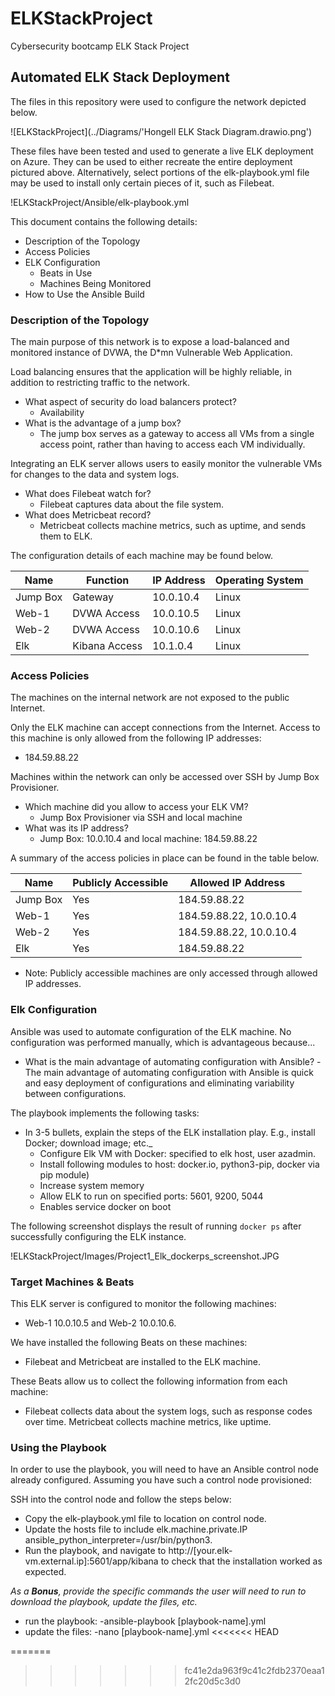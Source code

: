 # ELKStackProject
Cybersecurity bootcamp ELK Stack Project

## Automated ELK Stack Deployment

The files in this repository were used to configure the network depicted below.

![ELKStackProject](../Diagrams/'Hongell ELK Stack Diagram.drawio.png')

These files have been tested and used to generate a live ELK deployment on Azure. They can be used to either recreate the entire deployment pictured above. Alternatively, select portions of the elk-playbook.yml file may be used to install only certain pieces of it, such as Filebeat.

!ELKStackProject/Ansible/elk-playbook.yml

This document contains the following details:
- Description of the Topology
- Access Policies
- ELK Configuration
  - Beats in Use
  - Machines Being Monitored
- How to Use the Ansible Build


### Description of the Topology

The main purpose of this network is to expose a load-balanced and monitored instance of DVWA, the D*mn Vulnerable Web Application.

Load balancing ensures that the application will be highly reliable, in addition to restricting traffic to the network.
- What aspect of security do load balancers protect?
	- Availability
- What is the advantage of a jump box? 
	- The jump box serves as a gateway to access all VMs from a single access point, rather than having to access each VM individually.

Integrating an ELK server allows users to easily monitor the vulnerable VMs for changes to the data and system logs.
- What does Filebeat watch for? 
	- Filebeat captures data about the file system.
- What does Metricbeat record? 
	- Metricbeat collects machine metrics, such as uptime, and sends them to ELK.

The configuration details of each machine may be found below.

| Name     | Function      | IP Address | Operating System |
|----------|---------------|------------|------------------|
| Jump Box | Gateway       | 10.0.10.4  | Linux            |
| Web-1    | DVWA Access   | 10.0.10.5  | Linux            |
| Web-2    | DVWA Access   | 10.0.10.6  | Linux            |
| Elk      | Kibana Access | 10.1.0.4   | Linux            |

### Access Policies

The machines on the internal network are not exposed to the public Internet. 

Only the ELK machine can accept connections from the Internet. Access to this machine is only allowed from the following IP addresses:
- 184.59.88.22

Machines within the network can only be accessed over SSH by Jump Box Provisioner.
- Which machine did you allow to access your ELK VM? 
	- Jump Box Provisioner via SSH and local machine
- What was its IP address? 
	- Jump Box: 10.0.10.4 and local machine: 184.59.88.22

A summary of the access policies in place can be found in the table below.

| Name     | Publicly Accessible | Allowed IP Address      |
|----------|---------------------|-------------------------|
| Jump Box | Yes                 | 184.59.88.22            |
| Web-1    | Yes                 | 184.59.88.22, 10.0.10.4 |
| Web-2    | Yes                 | 184.59.88.22, 10.0.10.4 |
| Elk      | Yes                 | 184.59.88.22            |

- Note: Publicly accessible machines are only accessed through allowed IP addresses.

### Elk Configuration

Ansible was used to automate configuration of the ELK machine. No configuration was performed manually, which is advantageous because...
- What is the main advantage of automating configuration with Ansible? 
	-The main advantage of automating configuration with Ansible is quick and easy deployment of configurations and eliminating variability between configurations.

The playbook implements the following tasks:
- In 3-5 bullets, explain the steps of the ELK installation play. E.g., install Docker; download image; etc._
	- Configure Elk VM with Docker: specified to elk host, user azadmin.	
	- Install following modules to host: docker.io, python3-pip, docker via pip module)
	- Increase system memory
	- Allow ELK to run on specified ports: 5601, 9200, 5044
	- Enables service docker on boot
	
The following screenshot displays the result of running `docker ps` after successfully configuring the ELK instance.

!ELKStackProject/Images/Project1_Elk_dockerps_screenshot.JPG

### Target Machines & Beats
This ELK server is configured to monitor the following machines:
- Web-1 10.0.10.5 and Web-2 10.0.10.6.

We have installed the following Beats on these machines:
- Filebeat and Metricbeat are installed to the ELK machine.

These Beats allow us to collect the following information from each machine:
- Filebeat collects data about the system logs, such as response codes over time. Metricbeat collects machine metrics, like uptime. 

### Using the Playbook
In order to use the playbook, you will need to have an Ansible control node already configured. Assuming you have such a control node provisioned: 

SSH into the control node and follow the steps below:
- Copy the elk-playbook.yml file to location on control node.
- Update the hosts file to include elk.machine.private.IP ansible_python_interpreter=/usr/bin/python3.
- Run the playbook, and navigate to http://[your.elk-vm.external.ip]:5601/app/kibana to check that the installation worked as expected.

_As a **Bonus**, provide the specific commands the user will need to run to download the playbook, update the files, etc._
- run the playbook:
	-ansible-playbook [playbook-name].yml
- update the files:
	-nano [playbook-name].yml
<<<<<<< HEAD

=======
>>>>>>> fc41e2da963f9c41c2fdb2370eaa12fc20d5c3d0
